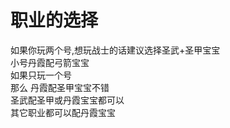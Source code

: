 # 职业的选择  

如果你玩两个号,想玩战士的话建议选择圣武+圣甲宝宝
<br>
小号丹霞配弓箭宝宝
<br>
如果只玩一个号
<br>
那么 丹霞配圣甲宝宝不错
<br>
圣武配圣甲或丹霞宝宝都可以
<br>
其它职业都可以配丹霞宝宝
<br>

